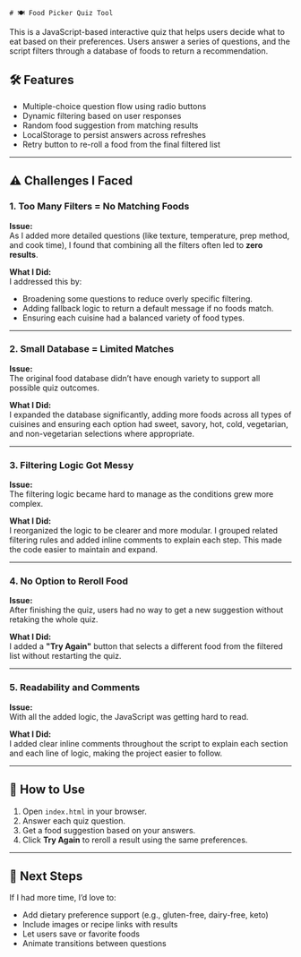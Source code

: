     # 🍽️ Food Picker Quiz Tool

This is a JavaScript-based interactive quiz that helps users decide what to eat based on their preferences. Users answer a series of questions, and the script filters through a database of foods to return a recommendation.

## 🛠️ Features

- Multiple-choice question flow using radio buttons  
- Dynamic filtering based on user responses  
- Random food suggestion from matching results  
- LocalStorage to persist answers across refreshes  
- Retry button to re-roll a food from the final filtered list  

---

## ⚠️ Challenges I Faced

### 1. **Too Many Filters = No Matching Foods**
**Issue:**  
As I added more detailed questions (like texture, temperature, prep method, and cook time), I found that combining all the filters often led to **zero results**.

**What I Did:**  
I addressed this by:
- Broadening some questions to reduce overly specific filtering.
- Adding fallback logic to return a default message if no foods match.
- Ensuring each cuisine had a balanced variety of food types.

---

### 2. **Small Database = Limited Matches**
**Issue:**  
The original food database didn’t have enough variety to support all possible quiz outcomes.

**What I Did:**  
I expanded the database significantly, adding more foods across all types of cuisines and ensuring each option had sweet, savory, hot, cold, vegetarian, and non-vegetarian selections where appropriate.

---

### 3. **Filtering Logic Got Messy**
**Issue:**  
The filtering logic became hard to manage as the conditions grew more complex.

**What I Did:**  
I reorganized the logic to be clearer and more modular. I grouped related filtering rules and added inline comments to explain each step. This made the code easier to maintain and expand.

---

### 4. **No Option to Reroll Food**
**Issue:**  
After finishing the quiz, users had no way to get a new suggestion without retaking the whole quiz.

**What I Did:**  
I added a **"Try Again"** button that selects a different food from the filtered list without restarting the quiz.

---

### 5. **Readability and Comments**
**Issue:**  
With all the added logic, the JavaScript was getting hard to read.

**What I Did:**  
I added clear inline comments throughout the script to explain each section and each line of logic, making the project easier to follow.

---

## 🚀 How to Use

1. Open `index.html` in your browser.  
2. Answer each quiz question.  
3. Get a food suggestion based on your answers.  
4. Click **Try Again** to reroll a result using the same preferences.

---

## 🧠 Next Steps

If I had more time, I’d love to:

- Add dietary preference support (e.g., gluten-free, dairy-free, keto)  
- Include images or recipe links with results  
- Let users save or favorite foods  
- Animate transitions between questions
